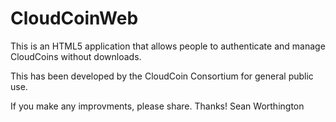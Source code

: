 # CloudCoinWeb
This is an HTML5 application that allows people to authenticate  and manage CloudCoins without downloads.

This has been developed by the CloudCoin Consortium for general public use. 

If you make any improvments, please share. 
Thanks!
Sean Worthington
